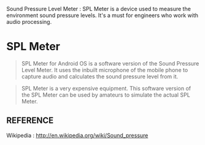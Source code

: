 Sound Pressure Level Meter : SPL Meter is a device used to measure the environment sound pressure levels. It's a must for engineers who work with audio processing.

# SPL Meter #

> SPL Meter for Android OS is a software version of the Sound Pressure Level Meter. It uses the inbuilt microphone of the mobile phone to capture audio and calculates the sound pressure level from it.

> SPL Meter is a very expensive equipment. This software version of the SPL Meter can be used by amateurs to simulate the actual SPL Meter.

## REFERENCE ##

Wikipedia : http://en.wikipedia.org/wiki/Sound_pressure